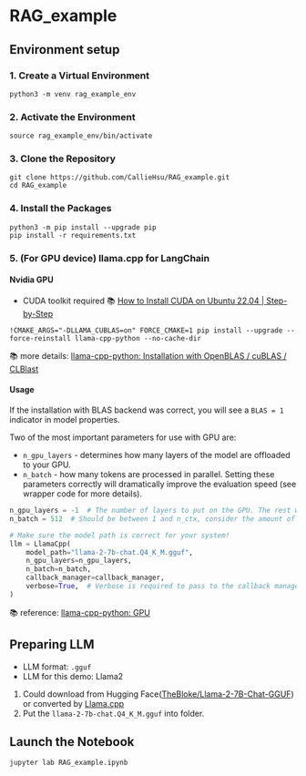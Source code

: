 # RAG_example
## Environment setup
### 1. Create a Virtual Environment
```
python3 -m venv rag_example_env
```
### 2. Activate the Environment
```
source rag_example_env/bin/activate
```
### 3. Clone the Repository
```
git clone https://github.com/CallieHsu/RAG_example.git
cd RAG_example
```
### 4. Install the Packages
```
python3 -m pip install --upgrade pip
pip install -r requirements.txt
```

### 5. (For GPU device) llama.cpp for LangChain
#### Nvidia GPU
- CUDA toolkit required  📚 [How to Install CUDA on Ubuntu 22.04 | Step-by-Step](https://www.cherryservers.com/blog/install-cuda-ubuntu)
```
!CMAKE_ARGS="-DLLAMA_CUBLAS=on" FORCE_CMAKE=1 pip install --upgrade --force-reinstall llama-cpp-python --no-cache-dir
```
📚 more details: [llama-cpp-python: Installation with OpenBLAS / cuBLAS / CLBlast](https://python.langchain.com/docs/integrations/llms/llamacpp/#installation-with-openblas-cublas-clblast)

#### Usage
If the installation with BLAS backend was correct, you will see a `BLAS = 1` indicator in model properties.

Two of the most important parameters for use with GPU are:

- `n_gpu_layers` - determines how many layers of the model are offloaded to your GPU.
- `n_batch` - how many tokens are processed in parallel.
Setting these parameters correctly will dramatically improve the evaluation speed (see wrapper code for more details).

```python
n_gpu_layers = -1  # The number of layers to put on the GPU. The rest will be on the CPU. If you don't know how many layers there are, you can use -1 to move all to GPU.
n_batch = 512  # Should be between 1 and n_ctx, consider the amount of VRAM in your GPU.

# Make sure the model path is correct for your system!
llm = LlamaCpp(
    model_path="llama-2-7b-chat.Q4_K_M.gguf",
    n_gpu_layers=n_gpu_layers,
    n_batch=n_batch,
    callback_manager=callback_manager,
    verbose=True,  # Verbose is required to pass to the callback manager
)
```
📚 reference: [llama-cpp-python: GPU](https://python.langchain.com/docs/integrations/llms/llamacpp/#gpu)

## Preparing LLM
- LLM format: `.gguf`
- LLM for this demo: Llama2
1. Could download from Hugging Face([TheBloke/Llama-2-7B-Chat-GGUF](https://huggingface.co/TheBloke/Llama-2-7B-Chat-GGUF)) or converted by [Llama.cpp](https://github.com/ggerganov/llama.cpp)
2. Put the `llama-2-7b-chat.Q4_K_M.gguf` into folder.


## Launch the Notebook
```
jupyter lab RAG_example.ipynb
```
